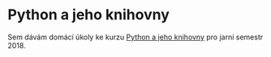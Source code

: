 Python a jeho knihovny
======================

Sem dávám domácí úkoly ke kurzu [Python a jeho knihovny](http://naucse.python.cz/2018/pyknihovny-jaro/)
pro jarní semestr 2018.
